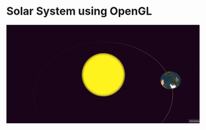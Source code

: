 # Solar System using OpenGL

[![Demo](Thumbnail.png)](https://github.com/zsnahid/Computer-Graphics-Final-Project/blob/main/Solar.mp4)

